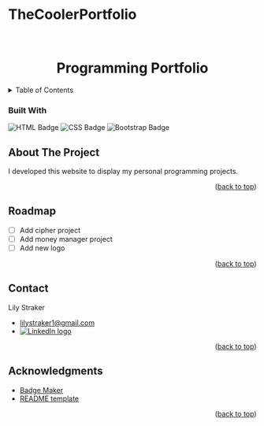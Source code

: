 # TheCoolerPortfolio

<a name="readme-top"></a>

<!-- PROJECT LOGO -->
<br />
<div align="center">
  <a href="#">
  </a>

  <h1 align="center">Programming Portfolio</h1>

  <p align="center">
<!--     <a href="#">View Demonstration Video</a> -->
  </p>
</div>


<!-- TABLE OF CONTENTS -->
<details>
  <summary>Table of Contents</summary>
  <ol>
    <li>
      <a href="#about-the-project">About The Project</a>
      <ul>
        <li><a href="#built-with">Built With</a></li>
      </ul>
    </li>
    <li><a href="#roadmap">Roadmap</a></li>
    <li><a href="#contact">Contact</a></li>
    <li><a href="#acknowledgments">Acknowledgments</a></li>
  </ol>
</details>


### Built With

  ![HTML Badge](https://img.shields.io/badge/HTML-orange?style=for-the-badge&logo=html5&logoColor=white)
  ![CSS Badge](https://img.shields.io/badge/css-blue?style=for-the-badge&logo=css3&logoColor=white)
  ![Bootstrap Badge](https://img.shields.io/badge/Bootstrap-%237952B3?style=for-the-badge&logo=bootstrap&logoColor=white)


<!-- ABOUT THE PROJECT -->
## About The Project
I developed this website to display my personal programming projects. 
<p align="right">(<a href="#readme-top">back to top</a>)</p>



<!-- ROADMAP -->
## Roadmap

- [ ] Add cipher project
- [ ] Add money manager project
- [ ] Add new logo

<p align="right">(<a href="#readme-top">back to top</a>)</p>


<!-- CONTACT -->
## Contact

Lily Straker 
- lilystraker1@gmail.com
- <a href = "https://www.linkedin.com/in/lilystraker/">![LinkedIn logo](https://img.shields.io/badge/LinkedIn-blue?style=for-the-badge&logo=linkedin)
</a>

<p align="right">(<a href="#readme-top">back to top</a>)</p>

<!-- ACKNOWLEDGMENTS -->
## Acknowledgments
* [Badge Maker](https://shields.io/badges)
* [README template](https://github.com/othneildrew/Best-README-Template)
  
<p align="right">(<a href="#readme-top">back to top</a>)</p>
